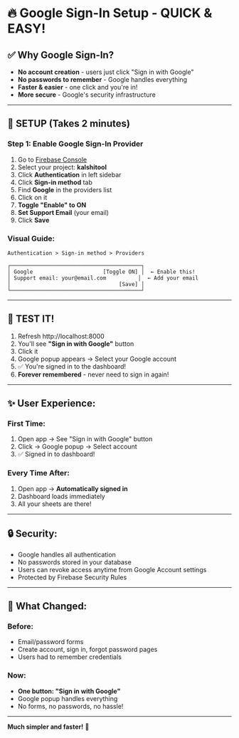 # 🔥 Google Sign-In Setup - QUICK & EASY!

## ✅ Why Google Sign-In?

- **No account creation** - users just click "Sign in with Google"
- **No passwords to remember** - Google handles everything
- **Faster & easier** - one click and you're in!
- **More secure** - Google's security infrastructure

---

## 🚀 SETUP (Takes 2 minutes)

### Step 1: Enable Google Sign-In Provider

1. Go to [Firebase Console](https://console.firebase.google.com/)
2. Select your project: **kalshitool**
3. Click **Authentication** in left sidebar
4. Click **Sign-in method** tab
5. Find **Google** in the providers list
6. Click on it
7. **Toggle "Enable" to ON**
8. **Set Support Email** (your email)
9. Click **Save**

### Visual Guide:
```
Authentication > Sign-in method > Providers

┌─────────────────────────────────────────┐
│ Google                      [Toggle ON] │  ← Enable this!
│ Support email: your@email.com          │  ← Add your email
│                                  [Save] │
└─────────────────────────────────────────┘
```

---

## 🧪 TEST IT!

1. Refresh http://localhost:8000
2. You'll see **"Sign in with Google"** button
3. Click it
4. Google popup appears → Select your Google account
5. ✅ You're signed in to the dashboard!
6. **Forever remembered** - never need to sign in again!

---

## ✨ User Experience:

### First Time:
1. Open app → See "Sign in with Google" button
2. Click → Google popup → Select account
3. ✅ Signed in to dashboard!

### Every Time After:
1. Open app → **Automatically signed in**
2. Dashboard loads immediately
3. All your sheets are there!

---

## 🔒 Security:

- Google handles all authentication
- No passwords stored in your database
- Users can revoke access anytime from Google Account settings
- Protected by Firebase Security Rules

---

## 📝 What Changed:

### Before:
- Email/password forms
- Create account, sign in, forgot password pages
- Users had to remember credentials

### Now:
- **One button: "Sign in with Google"**
- Google popup handles everything
- No forms, no passwords, no hassle!

---

**Much simpler and faster!** 🚀

